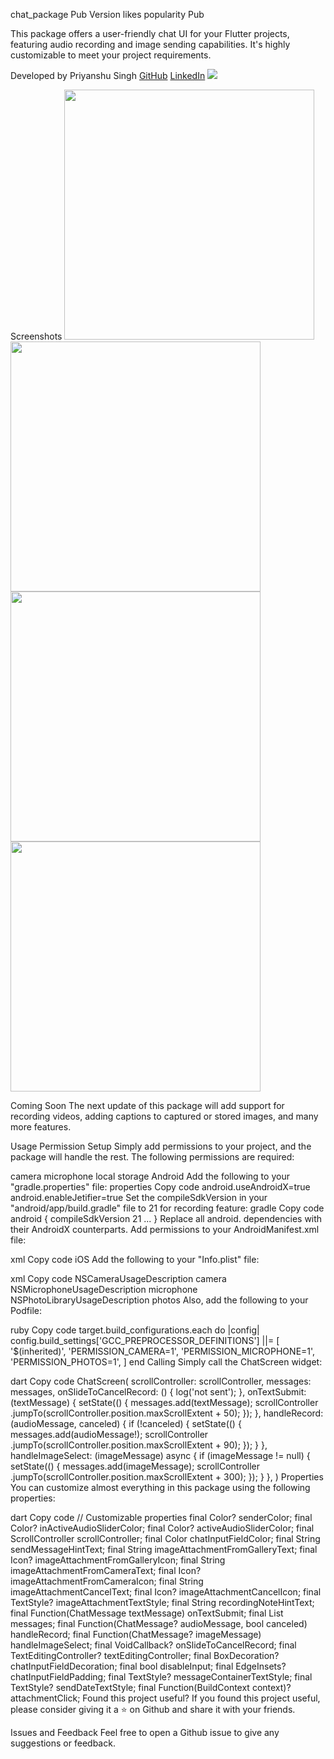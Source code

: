 chat_package
Pub Version likes popularity <a href="https://github.com/priyanshu-singh/chat_package" target="_blank">
</a> Pub

This package offers a user-friendly chat UI for your Flutter projects, featuring audio recording and image sending capabilities. It's highly customizable to meet your project requirements.

Developed by Priyanshu Singh
<a href="https://github.com/priyanshu-singh">GitHub</a> <a href="#"> LinkedIn</a> <a href="mailto:your-email@gmail.com"><img src="https://img.shields.io/badge/Gmail-D14836?style=for-the-badge&logo=gmail&logoColor=white"></a>

Screenshots
<img src="https://raw.githubusercontent.com/priyanshu-singh/chat_package/main/screenShots/home_screen.png" height="400em"> <img src="https://raw.githubusercontent.com/priyanshu-singh/chat_package/main/screenShots/recording.png" height="400em"> <img src="https://raw.githubusercontent.com/priyanshu-singh/chat_package/main/screenShots/bottom_sheet.png" height="400em"> <img src="https://raw.githubusercontent.com/priyanshu-singh/chat_package/main/screenShots/permission.png" height="400em">

Coming Soon
The next update of this package will add support for recording videos, adding captions to captured or stored images, and many more features.

Usage
Permission Setup
Simply add permissions to your project, and the package will handle the rest. The following permissions are required:

camera
microphone
local storage
Android
Add the following to your "gradle.properties" file:
properties
Copy code
android.useAndroidX=true
android.enableJetifier=true
Set the compileSdkVersion in your "android/app/build.gradle" file to 21 for recording feature:
gradle
Copy code
android {
  compileSdkVersion 21
  ...
}
Replace all android. dependencies with their AndroidX counterparts.
Add permissions to your AndroidManifest.xml file:

xml
Copy code
<uses-permission android:name="android.permission.INTERNET"/>
<uses-permission android:name="android.permission.READ_EXTERNAL_STORAGE"/>
<uses-permission android:name="android.permission.WRITE_EXTERNAL_STORAGE"/>
<uses-permission android:name="android.permission.CAMERA"/>
<uses-permission android:name="android.permission.RECORD_AUDIO" />
iOS
Add the following to your "Info.plist" file:

xml
Copy code
<key>NSCameraUsageDescription</key>
<string>camera</string>
<key>NSMicrophoneUsageDescription</key>
<string>microphone</string>
<key>NSPhotoLibraryUsageDescription</key>
<string>photos</string>
Also, add the following to your Podfile:

ruby
Copy code
target.build_configurations.each do |config|
    config.build_settings['GCC_PREPROCESSOR_DEFINITIONS'] ||= [
        '$(inherited)',
        'PERMISSION_CAMERA=1',
        'PERMISSION_MICROPHONE=1',
        'PERMISSION_PHOTOS=1',
    ]
end
Calling
Simply call the ChatScreen widget:

dart
Copy code
ChatScreen(
  scrollController: scrollController,
  messages: messages,
  onSlideToCancelRecord: () {
    log('not sent');
  },
  onTextSubmit: (textMessage) {
    setState(() {
      messages.add(textMessage);
      scrollController
          .jumpTo(scrollController.position.maxScrollExtent + 50);
    });
  },
  handleRecord: (audioMessage, canceled) {
    if (!canceled) {
      setState(() {
        messages.add(audioMessage!);
        scrollController
            .jumpTo(scrollController.position.maxScrollExtent + 90);
      });
    }
  },
  handleImageSelect: (imageMessage) async {
    if (imageMessage != null) {
      setState(() {
        messages.add(imageMessage);
        scrollController
            .jumpTo(scrollController.position.maxScrollExtent + 300);
      });
    }
  },
)
Properties
You can customize almost everything in this package using the following properties:

dart
Copy code
// Customizable properties
final Color? senderColor;
final Color? inActiveAudioSliderColor;
final Color? activeAudioSliderColor;
final ScrollController scrollController;
final Color chatInputFieldColor;
final String sendMessageHintText;
final String imageAttachmentFromGalleryText;
final Icon? imageAttachmentFromGalleryIcon;
final String imageAttachmentFromCameraText;
final Icon? imageAttachmentFromCameraIcon;
final String imageAttachmentCancelText;
final Icon? imageAttachmentCancelIcon;
final TextStyle? imageAttachmentTextStyle;
final String recordingNoteHintText;
final Function(ChatMessage textMessage) onTextSubmit;
final List<ChatMessage> messages;
final Function(ChatMessage? audioMessage, bool canceled) handleRecord;
final Function(ChatMessage? imageMessage) handleImageSelect;
final VoidCallback? onSlideToCancelRecord;
final TextEditingController? textEditingController;
final BoxDecoration? chatInputFieldDecoration;
final bool disableInput;
final EdgeInsets? chatInputFieldPadding;
final TextStyle? messageContainerTextStyle;
final TextStyle? sendDateTextStyle;
final Function(BuildContext context)? attachmentClick;
Found this project useful?
If you found this project useful, please consider giving it a ⭐️ on Github and share it with your friends.

Issues and Feedback
Feel free to open a Github issue to give any suggestions or feedback.